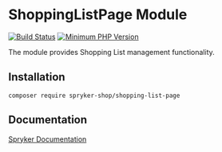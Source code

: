 # ShoppingListPage Module
[![Build Status](https://travis-ci.org/spryker-shop/shopping-list-page.svg)](https://travis-ci.org/spryker-shop/shopping-list-page)
[![Minimum PHP Version](https://img.shields.io/badge/php-%3E%3D%207.2-8892BF.svg)](https://php.net/)

The module provides Shopping List management functionality.

## Installation

```
composer require spryker-shop/shopping-list-page
```

## Documentation

[Spryker Documentation](https://academy.spryker.com)
